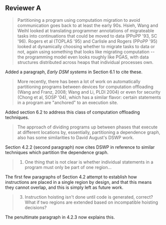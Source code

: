 ## Reviewer A

> Partitioning a program using computation migration to avoid communication goes back to at least the early 90s. Hsieh, Wang and Weihl looked at translating programmer annotations of migrateable tasks into continuations that could be moved to data (PPoPP '93, SC '96). Rogers et al (TOPLAS '95) and Carlisle and Rogers (PPoPP '95) looked at dynamically choosing whether to migrate tasks to data or not, again using something that looks like migrating computation -- the programming model even looks roughly like PGAS, with data structures distributed across heaps that individual processes own.

Added a paragraph, *Early DSM systems* in Section 6.1 to cite these.

> More recently, there has been a lot of work on automatically partitioning programs between devices for computation offloading (Wang and Franz, 2008; Wang and Li, PLDI 2004) or even for security (Chong et al, SOSP '04), which has a similar flavor: certain statements in a program are "anchored" to an execution site.

Added section 6.2 to address this class of computation offloading techniques.

> The approach of dividing programs up between phases that execute at different locations by, essentially, partitioning a dependence graph, also has some similarities to David August's DSWP work.

Section 4.2.2 (second paragraph) now cites DSWP in reference to similar techniques which partition the dependence graph.

> 1) One thing that is not clear is whether individual statements in a program must only be part of one region...

The first few paragraphs of Section 4.2 attempt to establish how instructions are placed in a single region by design, and that this means they cannot overlap, and this is simply left as future work.

> 3) Instruction hoisting isn't done until code is generated, correct? What if two regions are extended based on incompatible hoisting decisions?

The penultimate paragraph in 4.2.3 now explains this.
